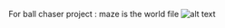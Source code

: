For ball chaser project : maze is the world file
![alt text]([https://github.com/tvsrr/ROS_Udacity/blob/main/robot_localized.png])

